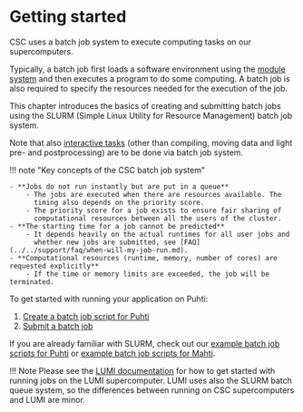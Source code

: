 # Getting started

CSC uses a batch job system to execute computing tasks on our supercomputers.

Typically, a batch job first loads a software environment using the
[module system](../modules.md) and then executes a program to do some
computing. A batch job is also required to specify the resources needed for the execution of the job.

This chapter introduces the basics of creating and submitting batch jobs
using the SLURM (Simple Linux Utility for Resource Management) batch job
system.

Note that also [interactive tasks](interactive-usage.md) (other than
compiling, moving data and light  pre- and postprocessing) are to be
done via batch job system.

!!! note "Key concepts of the CSC batch job system"

    - **Jobs do not run instantly but are put in a queue**
        - The jobs are executed when there are resources available. The 
          timing also depends on the priority score.
        - The priority score for a job exists to ensure fair sharing of
          computational resources between all the users of the cluster.
    - **The starting time for a job cannot be predicted**
        - It depends heavily on the actual runtimes for all user jobs and 
          whether new jobs are submitted, see [FAQ](../../support/faq/when-will-my-job-run.md).
    - **Computational resources (runtime, memory, number of cores) are requested explicitly**
        - If the time or memory limits are exceeded, the job will be terminated.

To get started with running your application on Puhti:

1. [Create a batch job script for Puhti](creating-job-scripts-puhti.md)
2. [Submit a batch job](submitting-jobs.md)

If you are already familiar with SLURM, check out our
[example batch job scripts for Puhti](example-job-scripts-puhti.md) or
[example batch job scripts for Mahti](example-job-scripts-mahti.md).

!!! Note
    Please see the [LUMI documentation](https://docs.lumi-supercomputer.eu/computing/jobs/slurm-quickstart/) for how to get started with running jobs on the LUMI supercomputer. LUMI uses also the SLURM batch queue system, so the differences between running on CSC supercomputers and LUMI are minor.
